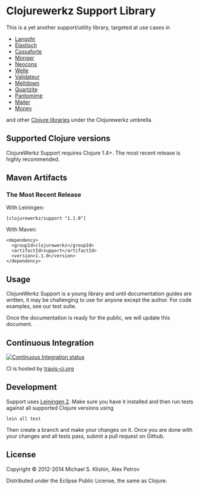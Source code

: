 # Clojurewerkz Support Library

This is a yet another support/utility library, targeted at use cases in

 * [Langohr](https://github.com/michaelklishin/langohr)
 * [Elastisch](https://github.com/clojurewerkz/elastisch)
 * [Cassaforte](https://github.com/clojurewerkz/cassaforte)
 * [Monger](https://github.com/michaelklishin/monger)
 * [Neocons](https://github.com/michaelklishin/neocons)
 * [Welle](https://github.com/michaelklishin/welle)
 * [Validateur](https://github.com/michaelklishin/validateur)
 * [Meltdown](https://github.com/clojurewerkz/meltdown)
 * [Quartzite](https://github.com/michaelklishin/quartzite)
 * [Pantomime](https://github.com/michaelklishin/pantomime)
 * [Mailer](https://github.com/clojurewerkz/mailer)
 * [Money](https://github.com/clojurewerkz/money)

and other [Clojure libraries](http://clojurewerkz.org) under the Clojurewerkz umbrella.


## Supported Clojure versions

ClojureWerkz Support requires Clojure 1.4+. The most recent release
is highly recommended.



## Maven Artifacts

### The Most Recent Release

With Leiningen:

    [clojurewerkz/support "1.1.0"]

With Maven:

    <dependency>
      <groupId>clojurewerkz</groupId>
      <artifactId>support</artifactId>
      <version>1.1.0</version>
    </dependency>


## Usage

ClojureWerkz Support is a young library and until documentation guides
are written, it may be challenging to use for anyone except the
author. For code examples, see our test suite.

Once the documentation is ready for the public, we will update this
document.


## Continuous Integration

[![Continuous Integration status](https://secure.travis-ci.org/clojurewerkz/support.png)](http://travis-ci.org/clojurewerkz/support)


CI is hosted by [travis-ci.org](http://travis-ci.org)



## Development

Support uses [Leiningen 2](https://github.com/technomancy/leiningen/blob/master/doc/TUTORIAL.md). Make sure you have it installed and then run tests
against all supported Clojure versions using

    lein all test

Then create a branch and make your changes on it. Once you are done with your changes and all tests pass, submit
a pull request on Github.



## License

Copyright © 2012-2014 Michael S. Klishin, Alex Petrov

Distributed under the Eclipse Public License, the same as Clojure.
